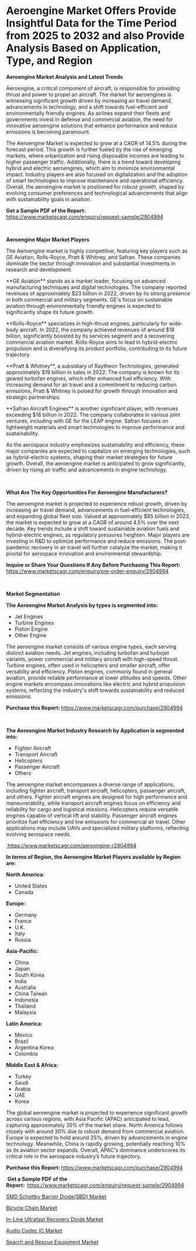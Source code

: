 <p><h1>Aeroengine Market Offers Provide Insightful Data for the Time Period from 2025 to 2032 and also Provide Analysis Based on Application, Type, and Region</h1></p><p><strong>Aeroengine Market Analysis and Latest Trends</strong></p>
<p><p>Aeroengine, a critical component of aircraft, is responsible for providing thrust and power to propel an aircraft. The market for aeroengines is witnessing significant growth driven by increasing air travel demand, advancements in technology, and a shift towards fuel-efficient and environmentally friendly engines. As airlines expand their fleets and governments invest in defense and commercial aviation, the need for innovative aeroengine solutions that enhance performance and reduce emissions is becoming paramount.</p><p>The Aeroengine Market is expected to grow at a CAGR of 14.5% during the forecast period. This growth is further fueled by the rise of emerging markets, where urbanization and rising disposable incomes are leading to higher passenger traffic. Additionally, there is a trend toward developing hybrid and electric aeroengines, which aim to minimize environmental impact. Industry players are also focused on digitalization and the adoption of smart technologies to improve maintenance and operational efficiency. Overall, the aeroengine market is positioned for robust growth, shaped by evolving consumer preferences and technological advancements that align with sustainability goals in aviation.</p></p>
<p><strong>Get a Sample PDF of the Report:&nbsp;</strong> <a href="https://www.marketscagr.com/enquiry/request-sample/2904994?utm_campaign=2482&utm_medium=2&utm_source=Github&utm_content=ia&utm_term=12032025&utm_id=aeroengine">https://www.marketscagr.com/enquiry/request-sample/2904994</a></p>
<p>&nbsp;</p>
<p><strong>Aeroengine Major Market Players</strong></p>
<p><p>The Aeroengine market is highly competitive, featuring key players such as GE Aviation, Rolls-Royce, Pratt & Whitney, and Safran. These companies dominate the sector through innovation and substantial investments in research and development.</p><p>**GE Aviation** stands as a market leader, focusing on advanced manufacturing techniques and digital technologies. The company reported revenues of approximately $23 billion in 2022, driven by its strong presence in both commercial and military segments. GE's focus on sustainable aviation through environmentally friendly engines is expected to significantly shape its future growth.</p><p>**Rolls-Royce** specializes in high-thrust engines, particularly for wide-body aircraft. In 2022, the company achieved revenues of around $18 billion, significantly boosted by its services segment and a recovering commercial aviation market. Rolls-Royce aims to lead in hybrid-electric propulsion and is diversifying its product portfolio, contributing to its future trajectory.</p><p>**Pratt & Whitney**, a subsidiary of Raytheon Technologies, generated approximately $19 billion in sales in 2022. The company is known for its geared turbofan engines, which offer enhanced fuel efficiency. With increasing demand for air travel and a commitment to reducing carbon emissions, Pratt & Whitney is poised for growth through innovation and strategic partnerships.</p><p>**Safran Aircraft Engines** is another significant player, with revenues exceeding $16 billion in 2022. The company collaborates in various joint ventures, including with GE for the LEAP engine. Safran focuses on lightweight materials and smart technologies to improve performance and sustainability.</p><p>As the aerospace industry emphasizes sustainability and efficiency, these major companies are expected to capitalize on emerging technologies, such as hybrid-electric systems, shaping their market strategies for future growth. Overall, the aeroengine market is anticipated to grow significantly, driven by rising air traffic and advancements in engine technology.</p></p>
<p>&nbsp;</p>
<p><strong>What Are The Key Opportunities For Aeroengine Manufacturers?</strong></p>
<p><p>The aeroengine market is projected to experience robust growth, driven by increasing air travel demand, advancements in fuel-efficient technologies, and expanding global fleet size. Valued at approximately $85 billion in 2023, the market is expected to grow at a CAGR of around 4.5% over the next decade. Key trends include a shift toward sustainable aviation fuels and hybrid-electric engines, as regulatory pressures heighten. Major players are investing in R&D to optimize performance and reduce emissions. The post-pandemic recovery in air travel will further catalyze the market, making it pivotal for aerospace innovation and environmental stewardship.</p></p>
<p><strong>Inquire or Share Your Questions If Any Before Purchasing This Report:</strong> <a href="https://www.marketscagr.com/enquiry/pre-order-enquiry/2904994?utm_campaign=2482&utm_medium=2&utm_source=Github&utm_content=ia&utm_term=12032025&utm_id=aeroengine">https://www.marketscagr.com/enquiry/pre-order-enquiry/2904994</a></p>
<p>&nbsp;</p>
<p><strong>Market Segmentation</strong></p>
<p><strong>The Aeroengine Market Analysis by types is segmented into:</strong></p>
<p><ul><li>Jet Engines</li><li>Turbine Engines</li><li>Piston Engine</li><li>Other Engine</li></ul></p>
<p><p>The aeroengine market consists of various engine types, each serving distinct aviation needs. Jet engines, including turbofan and turbojet variants, power commercial and military aircraft with high-speed thrust. Turbine engines, often used in helicopters and smaller aircraft, offer versatility and efficiency. Piston engines, commonly found in general aviation, provide reliable performance at lower altitudes and speeds. Other engine markets encompass innovations like electric and hybrid propulsion systems, reflecting the industry's shift towards sustainability and reduced emissions.</p></p>
<p><strong>Purchase this Report:&nbsp;</strong><a href="https://www.marketscagr.com/purchase/2904994?utm_campaign=2482&utm_medium=2&utm_source=Github&utm_content=ia&utm_term=12032025&utm_id=aeroengine">https://www.marketscagr.com/purchase/2904994</a></p>
<p>&nbsp;</p>
<p><strong>The Aeroengine Market Industry Research by Application is segmented into:</strong></p>
<p><ul><li>Fighter Aircraft</li><li>Transport Aircraft</li><li>Helicopters</li><li>Passenger Aircraft</li><li>Others</li></ul></p>
<p><p>The aeroengine market encompasses a diverse range of applications, including fighter aircraft, transport aircraft, helicopters, passenger aircraft, and others. Fighter aircraft engines are designed for high performance and maneuverability, while transport aircraft engines focus on efficiency and reliability for cargo and logistical missions. Helicopters require versatile engines capable of vertical lift and stability. Passenger aircraft engines prioritize fuel efficiency and low emissions for commercial air travel. Other applications may include UAVs and specialized military platforms, reflecting evolving aerospace needs.</p></p>
<p><a href="https://www.marketscagr.com/aeroengine-r2904994?utm_campaign=2482&utm_medium=2&utm_source=Github&utm_content=ia&utm_term=12032025&utm_id=aeroengine">&nbsp;https://www.marketscagr.com/aeroengine-r2904994</a></p>
<p><strong>In terms of Region, the Aeroengine Market Players available by Region are:</strong></p>
<p>
    <p> <strong> North America: </strong>
        <ul>
            <li>United States</li>
            <li>Canada</li>
        </ul>
        </p> 
    <p> <strong> Europe: </strong>
        <ul>
            <li>Germany</li>
            <li>France</li>
            <li>U.K.</li>
            <li>Italy</li>
            <li>Russia</li>
        </ul>
        </p> 
    <p> <strong> Asia-Pacific: </strong>
        <ul>
            <li>China</li>
            <li>Japan</li>
            <li>South Korea</li>
            <li>India</li>
            <li>Australia</li>
            <li>China Taiwan</li>
            <li>Indonesia</li>
            <li>Thailand</li>
            <li>Malaysia</li>
        </ul>
        </p> 
    <p> <strong> Latin America: </strong>
        <ul>
            <li>Mexico</li>
            <li>Brazil</li>
            <li>Argentina Korea</li>
            <li>Colombia</li>
        </ul>
        </p> 
    <p> <strong> Middle East & Africa: </strong>
        <ul>
            <li>Turkey</li>
            <li>Saudi</li>
            <li>Arabia</li>
            <li>UAE</li>
            <li>Korea</li>
        </ul>
    </p>
    </p>
<p><p>The global aeroengine market is projected to experience significant growth across various regions, with Asia Pacific (APAC) anticipated to lead, capturing approximately 35% of the market share. North America follows closely with around 30% due to robust demand from commercial aviation. Europe is expected to hold around 25%, driven by advancements in engine technology. Meanwhile, China is rapidly growing, potentially reaching 10% as its aviation sector expands. Overall, APAC's dominance underscores its critical role in the aerospace industry’s future trajectory.</p></p>
<p><strong>Purchase this Report: </strong><a href="https://www.marketscagr.com/purchase/2904994?utm_campaign=2482&utm_medium=2&utm_source=Github&utm_content=ia&utm_term=12032025&utm_id=aeroengine">https://www.marketscagr.com/purchase/2904994</a></p>
<p>&nbsp;<strong>Get a Sample PDF of the Report:&nbsp;&nbsp;</strong><a href="https://www.marketscagr.com/enquiry/request-sample/2904994?utm_campaign=2482&utm_medium=2&utm_source=Github&utm_content=ia&utm_term=12032025&utm_id=aeroengine">https://www.marketscagr.com/enquiry/request-sample/2904994</a></p>
<p><strong></strong></p>
<p><p><a href="https://github.com/cheryjhonson/Market-Research-Report-List-1/blob/main/smd-schottky-barrier-diodesbd-market.md?utm_campaign=2482&utm_medium=2&utm_source=Github&utm_content=ia&utm_term=12032025&utm_id=aeroengine">SMD Schottky Barrier Diode(SBD) Market</a></p><p><a href="https://github.com/AngelaWalsh696/Market-Research-Report-List-1/blob/main/bicycle-chain-market.md?utm_campaign=2482&utm_medium=2&utm_source=Github&utm_content=ia&utm_term=12032025&utm_id=aeroengine">Bicycle Chain Market</a></p><p><a href="https://github.com/SanjidaKhan901/Market-Research-Report-List-1/blob/main/in-line-ultrafast-recovery-diode-market.md?utm_campaign=2482&utm_medium=2&utm_source=Github&utm_content=ia&utm_term=12032025&utm_id=aeroengine">In-Line Ultrafast Recovery Diode Market</a></p><p><a href="https://github.com/pelahotayabe/Market-Research-Report-List-1/blob/main/audio-codec-ic-market.md?utm_campaign=2482&utm_medium=2&utm_source=Github&utm_content=ia&utm_term=12032025&utm_id=aeroengine">Audio Codec IC Market</a></p><p><a href="https://github.com/tamvrosiya/Market-Research-Report-List-6/blob/main/search-and-rescue-equipment-market.md?utm_campaign=2482&utm_medium=2&utm_source=Github&utm_content=ia&utm_term=12032025&utm_id=aeroengine">Search and Rescue Equipment Market</a></p></p>